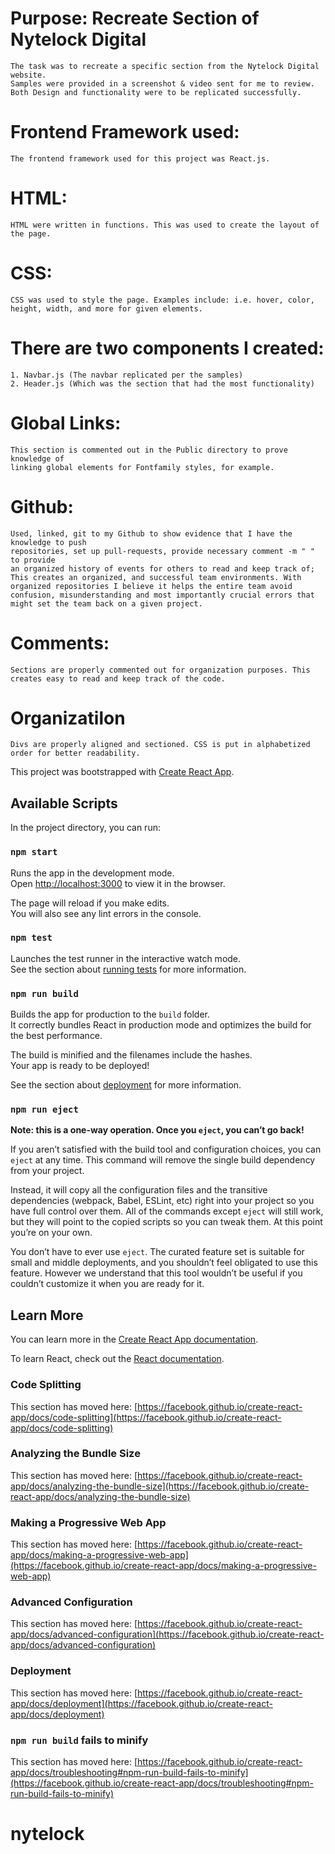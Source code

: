 #   Purpose: Recreate Section of Nytelock Digital
    The task was to recreate a specific section from the Nytelock Digital website.
    Samples were provided in a screenshot & video sent for me to review. Both Design and functionality were to be replicated successfully. 

#   Frontend Framework used:
    The frontend framework used for this project was React.js.

#   HTML:
    HTML were written in functions. This was used to create the layout of the page.

#   CSS:
    CSS was used to style the page. Examples include: i.e. hover, color, height, width, and more for given elements.
   
#   There are two components I created: 
    1. Navbar.js (The navbar replicated per the samples)
    2. Header.js (Which was the section that had the most functionality)

#   Global Links:
    This section is commented out in the Public directory to prove knowledge of
    linking global elements for Fontfamily styles, for example.

#   Github:
    Used, linked, git to my Github to show evidence that I have the knowledge to push
    repositories, set up pull-requests, provide necessary comment -m " " to provide
    an organized history of events for others to read and keep track of; This creates an organized, and successful team environments. With organized repositories I believe it helps the entire team avoid confusion, misunderstanding and most importantly crucial errors that might set the team back on a given project.

#   Comments:
    Sections are properly commented out for organization purposes. This creates easy to read and keep track of the code. 
    
#   Organizatilon
    Divs are properly aligned and sectioned. CSS is put in alphabetized order for better readability.






This project was bootstrapped with [Create React App](https://github.com/facebook/create-react-app).



## Available Scripts

In the project directory, you can run:

### `npm start`

Runs the app in the development mode.\
Open [http://localhost:3000](http://localhost:3000) to view it in the browser.

The page will reload if you make edits.\
You will also see any lint errors in the console.

### `npm test`

Launches the test runner in the interactive watch mode.\
See the section about [running tests](https://facebook.github.io/create-react-app/docs/running-tests) for more information.

### `npm run build`

Builds the app for production to the `build` folder.\
It correctly bundles React in production mode and optimizes the build for the best performance.

The build is minified and the filenames include the hashes.\
Your app is ready to be deployed!

See the section about [deployment](https://facebook.github.io/create-react-app/docs/deployment) for more information.

### `npm run eject`

**Note: this is a one-way operation. Once you `eject`, you can’t go back!**

If you aren’t satisfied with the build tool and configuration choices, you can `eject` at any time. This command will remove the single build dependency from your project.

Instead, it will copy all the configuration files and the transitive dependencies (webpack, Babel, ESLint, etc) right into your project so you have full control over them. All of the commands except `eject` will still work, but they will point to the copied scripts so you can tweak them. At this point you’re on your own.

You don’t have to ever use `eject`. The curated feature set is suitable for small and middle deployments, and you shouldn’t feel obligated to use this feature. However we understand that this tool wouldn’t be useful if you couldn’t customize it when you are ready for it.

## Learn More

You can learn more in the [Create React App documentation](https://facebook.github.io/create-react-app/docs/getting-started).

To learn React, check out the [React documentation](https://reactjs.org/).

### Code Splitting

This section has moved here: [https://facebook.github.io/create-react-app/docs/code-splitting](https://facebook.github.io/create-react-app/docs/code-splitting)

### Analyzing the Bundle Size

This section has moved here: [https://facebook.github.io/create-react-app/docs/analyzing-the-bundle-size](https://facebook.github.io/create-react-app/docs/analyzing-the-bundle-size)

### Making a Progressive Web App

This section has moved here: [https://facebook.github.io/create-react-app/docs/making-a-progressive-web-app](https://facebook.github.io/create-react-app/docs/making-a-progressive-web-app)

### Advanced Configuration

This section has moved here: [https://facebook.github.io/create-react-app/docs/advanced-configuration](https://facebook.github.io/create-react-app/docs/advanced-configuration)

### Deployment

This section has moved here: [https://facebook.github.io/create-react-app/docs/deployment](https://facebook.github.io/create-react-app/docs/deployment)

### `npm run build` fails to minify

This section has moved here: [https://facebook.github.io/create-react-app/docs/troubleshooting#npm-run-build-fails-to-minify](https://facebook.github.io/create-react-app/docs/troubleshooting#npm-run-build-fails-to-minify)
# nytelock
